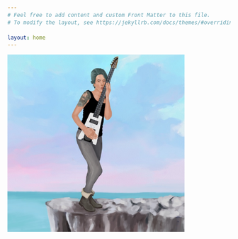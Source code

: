 ```yaml
---
# Feel free to add content and custom Front Matter to this file.
# To modify the layout, see https://jekyllrb.com/docs/themes/#overriding-theme-defaults

layout: home
---
```

<img src="assets/images/shrew_3b_cover_no_text_web_jpeg.jpeg" alt="shrew_image" width=400 height=400>
